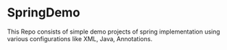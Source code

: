 # SpringDemo
This Repo consists of simple demo projects of spring implementation using various configurations like XML, Java, Annotations.

